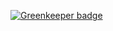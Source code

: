
[![Greenkeeper badge](https://badges.greenkeeper.io/mauricedb/react-2018-03-14.svg)](https://greenkeeper.io/)
